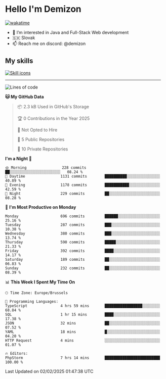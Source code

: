 # Hello I'm Demizon
[![wakatime](https://wakatime.com/badge/user/6ad1949f-d6d7-44f9-9eee-c35e54cc499b.svg)](https://wakatime.com/@6ad1949f-d6d7-44f9-9eee-c35e54cc499b)
- 👀 I’m interested in Java and Full-Stack Web development
- 🇸🇰 Slovak
- 📫 Reach me on discord: @demizon

## My skills
[![Skill icons](https://skillicons.dev/icons?i=java,js,ts,html,css,react,nextjs,tailwind,supabase,py,git,docker,linux,mysql,postgres,mongo&theme=dark)](https://github.com/Demizon3433)

---

<!--START_SECTION:waka-->
![Lines of code](https://img.shields.io/badge/From%20Hello%20World%20I%27ve%20Written-888.4%20thousand%20lines%20of%20code-blue)

**🐱 My GitHub Data** 

> 📦 2.3 kB Used in GitHub's Storage 
 > 
> 🏆 0 Contributions in the Year 2025
 > 
> 🚫 Not Opted to Hire
 > 
> 📜 5 Public Repositories 
 > 
> 🔑 10 Private Repositories 
 > 
**I'm a Night 🦉** 

```text
🌞 Morning                228 commits         ██░░░░░░░░░░░░░░░░░░░░░░░   08.24 % 
🌆 Daytime                1131 commits        ██████████░░░░░░░░░░░░░░░   40.89 % 
🌃 Evening                1178 commits        ███████████░░░░░░░░░░░░░░   42.59 % 
🌙 Night                  229 commits         ██░░░░░░░░░░░░░░░░░░░░░░░   08.28 % 
```
📅 **I'm Most Productive on Monday** 

```text
Monday                   696 commits         ██████░░░░░░░░░░░░░░░░░░░   25.16 % 
Tuesday                  287 commits         ███░░░░░░░░░░░░░░░░░░░░░░   10.38 % 
Wednesday                380 commits         ███░░░░░░░░░░░░░░░░░░░░░░   13.74 % 
Thursday                 590 commits         █████░░░░░░░░░░░░░░░░░░░░   21.33 % 
Friday                   392 commits         ████░░░░░░░░░░░░░░░░░░░░░   14.17 % 
Saturday                 189 commits         ██░░░░░░░░░░░░░░░░░░░░░░░   06.83 % 
Sunday                   232 commits         ██░░░░░░░░░░░░░░░░░░░░░░░   08.39 % 
```


📊 **This Week I Spent My Time On** 

```text
🕑︎ Time Zone: Europe/Brussels

💬 Programming Languages: 
TypeScript               4 hrs 59 mins       █████████████████░░░░░░░░   68.84 % 
SQL                      1 hr 15 mins        ████░░░░░░░░░░░░░░░░░░░░░   17.38 % 
JSON                     32 mins             ██░░░░░░░░░░░░░░░░░░░░░░░   07.52 % 
YAML                     18 mins             █░░░░░░░░░░░░░░░░░░░░░░░░   04.20 % 
HTTP Request             4 mins              ░░░░░░░░░░░░░░░░░░░░░░░░░   01.07 % 

🔥 Editors: 
PhpStorm                 7 hrs 14 mins       █████████████████████████   100.00 % 
```


 Last Updated on 02/02/2025 01:47:38 UTC
<!--END_SECTION:waka-->
